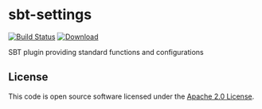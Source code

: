 sbt-settings
=========

[![Build Status](https://travis-ci.org/hmrc/sbt-settings.svg?branch=master)](https://travis-ci.org/hmrc/sbt-settings) [ ![Download](https://api.bintray.com/packages/hmrc/sbt-plugin-releases/sbt-settings/images/download.svg) ](https://bintray.com/hmrc/sbt-plugin-releases/sbt-settings/_latestVersion)

SBT plugin providing standard functions and configurations

## License ##
 
This code is open source software licensed under the [Apache 2.0 License]("http://www.apache.org/licenses/LICENSE-2.0.html").
